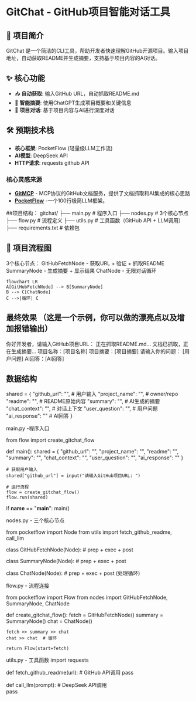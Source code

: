 # GitChat - GitHub项目智能对话工具

## 🎯 项目简介
GitChat 是一个简洁的CLI工具，帮助开发者快速理解GitHub开源项目。输入项目地址，自动获取README并生成摘要，支持基于项目内容的AI对话。

## ✨ 核心功能
- 📥 **自动获取**: 输入GitHub URL，自动抓取README.md
- 🤖 **智能摘要**: 使用ChatGPT生成项目概要和关键信息  
- 💬 **项目对话**: 基于项目内容与AI进行深度对话

## 🛠️ 预期技术栈
- **核心框架**: PocketFlow (轻量级LLM工作流)
- **AI模型**: DeepSeek API
- **HTTP请求**: requests  github API

### 核心灵感来源
- **[GitMCP](https://github.com/idosal/git-mcp)** - MCP协议的GitHub文档服务，提供了文档抓取和AI集成的核心思路
- **[PocketFlow](https://github.com/The-Pocket/PocketFlow)** -一个100行极简LLM框架。 

##项目结构：
gitchat/
├── main.py              # 程序入口
├── nodes.py             # 3个核心节点
├── flow.py              # 流程定义
├── utils.py             # 工具函数（GitHub API + LLM调用）
├── requirements.txt     # 依赖包

## 📝 项目流程图
3个核心节点：
GitHubFetchNode - 获取URL + 验证 + 抓取README
SummaryNode - 生成摘要 + 显示结果
ChatNode - 无限对话循环

    flowchart LR
    A[GitHubFetchNode] --> B[SummaryNode] 
    B --> C[ChatNode]
    C -->|循环| C
    

## 最终效果 （这是一个示例，你可以做的漂亮点以及增加报错输出）
你好开发者，请输入GitHub项目URL：
正在抓取README.md...
文档已抓取，正在生成摘要...
项目名称：[项目名称]
项目摘要：[项目摘要]
请输入你的问题：
[用户问题]
AI回答：[AI回答]


## 数据结构
shared = {
    "github_url": "",           # 用户输入
    "project_name": "",         # owner/repo 
    "readme": "",               # README原始内容
    "summary": "",              # AI生成的摘要
    "chat_context": "",         # 对话上下文
    "user_question": "",        # 用户问题
    "ai_response": ""           # AI回答
}

main.py -程序入口

from flow import create_gitchat_flow

def main():
    shared = {
        "github_url": "",
        "project_name": "",
        "readme": "",
        "summary": "",
        "chat_context": "",
        "user_question": "",
        "ai_response": ""
    }
    
    # 获取用户输入
    shared["github_url"] = input("请输入GitHub项目URL: ")
    
    # 运行流程
    flow = create_gitchat_flow()
    flow.run(shared)

if __name__ == "__main__":
    main()

nodes.py - 三个核心节点

from pocketflow import Node
from utils import fetch_github_readme, call_llm

class GitHubFetchNode(Node):
    # prep + exec + post

class SummaryNode(Node):
    # prep + exec + post

class ChatNode(Node):
    # prep + exec + post (处理循环)

flow.py - 流程连接

from pocketflow import Flow
from nodes import GitHubFetchNode, SummaryNode, ChatNode

def create_gitchat_flow():
    fetch = GitHubFetchNode()
    summary = SummaryNode()
    chat = ChatNode()
    
    fetch >> summary >> chat
    chat >> chat  # 循环
    
    return Flow(start=fetch)

utils.py - 工具函数
import requests

def fetch_github_readme(url):
    # GitHub API调用
    pass

def call_llm(prompt):
    # DeepSeek API调用  
    pass

